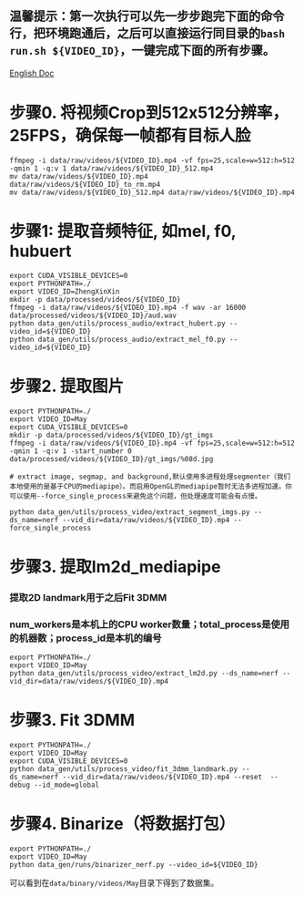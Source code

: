 ## 温馨提示：第一次执行可以先一步步跑完下面的命令行，把环境跑通后，之后可以直接运行同目录的`bash run.sh ${VIDEO_ID}`，一键完成下面的所有步骤。
[English Doc](./guide.md)

# 步骤0. 将视频Crop到512x512分辨率，25FPS，确保每一帧都有目标人脸
```
ffmpeg -i data/raw/videos/${VIDEO_ID}.mp4 -vf fps=25,scale=w=512:h=512 -qmin 1 -q:v 1 data/raw/videos/${VIDEO_ID}_512.mp4
mv data/raw/videos/${VIDEO_ID}.mp4 data/raw/videos/${VIDEO_ID}_to_rm.mp4
mv data/raw/videos/${VIDEO_ID}_512.mp4 data/raw/videos/${VIDEO_ID}.mp4
```
# 步骤1: 提取音频特征, 如mel, f0, hubuert
```
export CUDA_VISIBLE_DEVICES=0
export PYTHONPATH=./
export VIDEO_ID=ZhengXinXin
mkdir -p data/processed/videos/${VIDEO_ID}
ffmpeg -i data/raw/videos/${VIDEO_ID}.mp4 -f wav -ar 16000 data/processed/videos/${VIDEO_ID}/aud.wav 
python data_gen/utils/process_audio/extract_hubert.py --video_id=${VIDEO_ID}
python data_gen/utils/process_audio/extract_mel_f0.py --video_id=${VIDEO_ID}
```

# 步骤2. 提取图片
```
export PYTHONPATH=./
export VIDEO_ID=May
export CUDA_VISIBLE_DEVICES=0
mkdir -p data/processed/videos/${VIDEO_ID}/gt_imgs
ffmpeg -i data/raw/videos/${VIDEO_ID}.mp4 -vf fps=25,scale=w=512:h=512 -qmin 1 -q:v 1 -start_number 0 data/processed/videos/${VIDEO_ID}/gt_imgs/%08d.jpg

# extract image, segmap, and background,默认使用多进程处理segmenter（我们本地使用的是基于CPU的mediapipe）。而启用OpenGL的mediapipe暂时无法多进程加速。你可以使用--force_single_process来避免这个问题，但处理速度可能会有点慢。

python data_gen/utils/process_video/extract_segment_imgs.py --ds_name=nerf --vid_dir=data/raw/videos/${VIDEO_ID}.mp4 --force_single_process 
```

# 步骤3. 提取lm2d_mediapipe
### 提取2D landmark用于之后Fit 3DMM
### num_workers是本机上的CPU worker数量；total_process是使用的机器数；process_id是本机的编号

```
export PYTHONPATH=./
export VIDEO_ID=May
python data_gen/utils/process_video/extract_lm2d.py --ds_name=nerf --vid_dir=data/raw/videos/${VIDEO_ID}.mp4
```

# 步骤3. Fit 3DMM
```
export PYTHONPATH=./
export VIDEO_ID=May
export CUDA_VISIBLE_DEVICES=0
python data_gen/utils/process_video/fit_3dmm_landmark.py --ds_name=nerf --vid_dir=data/raw/videos/${VIDEO_ID}.mp4 --reset  --debug --id_mode=global
```

# 步骤4. Binarize（将数据打包）
```
export PYTHONPATH=./
export VIDEO_ID=May
python data_gen/runs/binarizer_nerf.py --video_id=${VIDEO_ID}
```
可以看到在`data/binary/videos/May`目录下得到了数据集。
